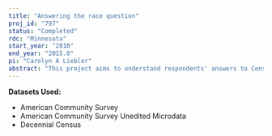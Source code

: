 ```yaml
---
title: "Answering the race question"
proj_id: "797"
status: "Completed"
rdc: "Minnesota"
start_year: "2010"
end_year: "2015.0"
pi: "Carolyn A Liebler"
abstract: "This project aims to understand respondents' answers to Census Bureau questions about race using a three-pronged approach. First, we will apply demographic life table techniques to restricted data to learn about the characteristics of people who have changed their answers to race questions between censuses. Second, we will investigate the characteristics of American Indians/Alaska Natives who neglected to report their tribes when asked as part of the race question. Third, we will study why some children of interracially married people are reported to be multiracial on the post-2000 race question, but many are reported to be single race. "
---
```


**Datasets Used:**

  - American Community Survey 
  - American Community Survey Unedited Microdata 
  - Decennial Census 

